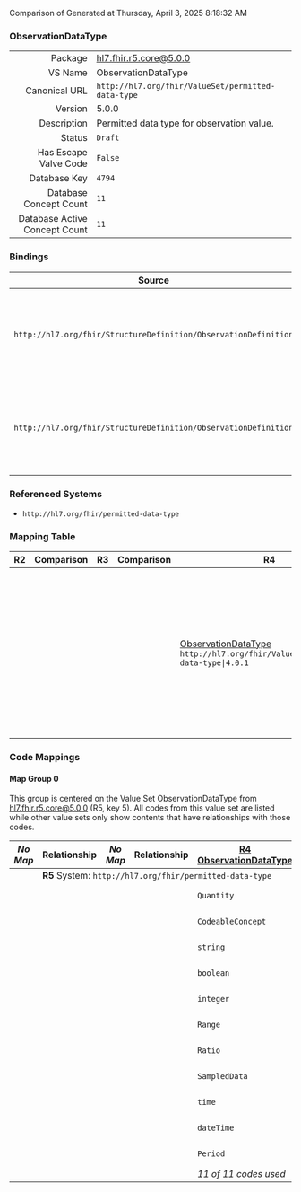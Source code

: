 Comparison of 
Generated at Thursday, April 3, 2025 8:18:32 AM

### ObservationDataType

|      |     |
| ---: | --- |
| Package | hl7.fhir.r5.core@5.0.0 |
| VS Name | ObservationDataType |
| Canonical URL | `http://hl7.org/fhir/ValueSet/permitted-data-type` |
| Version | 5.0.0 |
| Description | Permitted data type for observation value. |
| Status | `Draft` |
| Has Escape Valve Code | `False` |
| Database Key | `4794` |
| Database Concept Count | `11` |
| Database Active Concept Count | `11` |
### Bindings

| Source | Element | Binding | Strength | Element Short |
| ------ | ------- | ------- | -------- | ------------- |
| `http://hl7.org/fhir/StructureDefinition/ObservationDefinition` | `ObservationDefinition.permittedDataType` | `http://hl7.org/fhir/ValueSet/permitted-data-type\|5.0.0` | `Required` | Quantity \| CodeableConcept \| string \| boolean \| integer \| Range \| Ratio \| SampledData \| time \| dateTime \| Period |
| `http://hl7.org/fhir/StructureDefinition/ObservationDefinition` | `ObservationDefinition.component.permittedDataType` | `http://hl7.org/fhir/ValueSet/permitted-data-type\|5.0.0` | `Required` | Quantity \| CodeableConcept \| string \| boolean \| integer \| Range \| Ratio \| SampledData \| time \| dateTime \| Period |

### Referenced Systems

* `http://hl7.org/fhir/permitted-data-type`
### Mapping Table

| R2 | Comparison | R3 | Comparison | R4 | Comparison | R4B | Comparison | R5
| --- | --- | --- | --- | --- | --- | --- | --- | ---
| | | | | [ObservationDataType](/docs/R4/ValueSets/ObservationDataType.md)<br/> `http://hl7.org/fhir/ValueSet/permitted-data-type\|4.0.1` | →→→→→→→<br/>`Equivalent`<br/>- DBKey: `1651`<br/>- Reviewed: `n/a`<br/>- By: `n/a`<br/>→→→→→→→<hr/>←←←←←←←<br/>`Equivalent`<br/>- DBKey: `1652`<br/>- Reviewed: `n/a`<br/>- By: `n/a`<br/>←←←←←←←| [ObservationDataType](/docs/R4B/ValueSets/ObservationDataType.md)<br/> `http://hl7.org/fhir/ValueSet/permitted-data-type\|4.3.0` | →→→→→→→<br/>`Equivalent`<br/>- DBKey: `939`<br/>- Reviewed: `n/a`<br/>- By: `n/a`<br/>→→→→→→→<hr/>←←←←←←←<br/>`Equivalent`<br/>- DBKey: `1200`<br/>- Reviewed: `n/a`<br/>- By: `n/a`<br/>←←←←←←←| [ObservationDataType](/docs/R5/ValueSets/ObservationDataType.md)<br/> `http://hl7.org/fhir/ValueSet/permitted-data-type\|5.0.0` 

### Code Mappings


#### Map Group 0

This group is centered on the Value Set ObservationDataType from hl7.fhir.r5.core@5.0.0 (R5, key 5).
All codes from this value set are listed while other value sets only show contents that have relationships with those codes.

| *No Map* | Relationship | *No Map* | Relationship | [R4 ObservationDataType](/docs/R4/ValueSets/ObservationDataType.md)| Relationship | [R4B ObservationDataType](/docs/R4B/ValueSets/ObservationDataType.md)| Relationship | R5 ObservationDataType
| --- | --- | --- | --- | --- | --- | --- | --- | ---
| <td colspan="8">**R5** System: `http://hl7.org/fhir/permitted-data-type`
| | | | | `Quantity`| _Equivalent_ <br/>(16748/16749)| `Quantity`| _Equivalent_ <br/>(9040/11351)| **`Quantity`**
| | | | | `CodeableConcept`| _Equivalent_ <br/>(16750/16751)| `CodeableConcept`| _Equivalent_ <br/>(9046/11357)| **`CodeableConcept`**
| | | | | `string`| _Equivalent_ <br/>(16752/16753)| `string`| _Equivalent_ <br/>(9038/11349)| **`string`**
| | | | | `boolean`| _Equivalent_ <br/>(16754/16755)| `boolean`| _Equivalent_ <br/>(9037/11348)| **`boolean`**
| | | | | `integer`| _Equivalent_ <br/>(16756/16757)| `integer`| _Equivalent_ <br/>(9043/11354)| **`integer`**
| | | | | `Range`| _Equivalent_ <br/>(16758/16759)| `Range`| _Equivalent_ <br/>(9045/11356)| **`Range`**
| | | | | `Ratio`| _Equivalent_ <br/>(16760/16761)| `Ratio`| _Equivalent_ <br/>(9042/11353)| **`Ratio`**
| | | | | `SampledData`| _Equivalent_ <br/>(16762/16763)| `SampledData`| _Equivalent_ <br/>(9039/11350)| **`SampledData`**
| | | | | `time`| _Equivalent_ <br/>(16764/16765)| `time`| _Equivalent_ <br/>(9044/11355)| **`time`**
| | | | | `dateTime`| _Equivalent_ <br/>(16766/16767)| `dateTime`| _Equivalent_ <br/>(9036/11347)| **`dateTime`**
| | | | | `Period`| _Equivalent_ <br/>(16768/16769)| `Period`| _Equivalent_ <br/>(9041/11352)| **`Period`**
| | | | | *11 of 11 codes used* | | *11 of 11 codes used* | | *11 of 11 codes used* 

